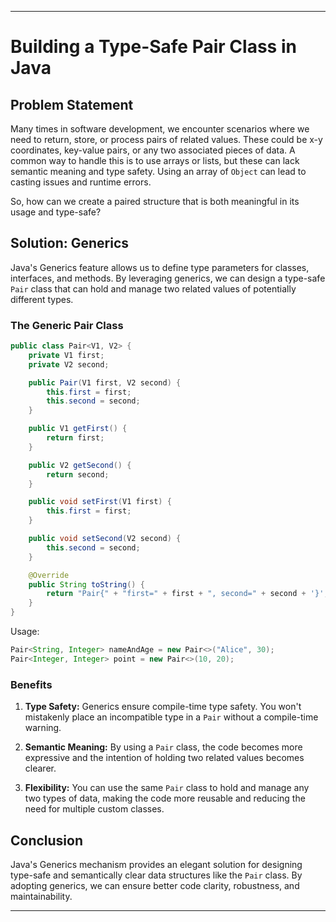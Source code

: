 
---

# Building a Type-Safe Pair Class in Java

## Problem Statement

Many times in software development, we encounter scenarios where we need to return, store, or process pairs of related values. These could be x-y coordinates, key-value pairs, or any two associated pieces of data. A common way to handle this is to use arrays or lists, but these can lack semantic meaning and type safety. Using an array of `Object` can lead to casting issues and runtime errors.

So, how can we create a paired structure that is both meaningful in its usage and type-safe?

## Solution: Generics

Java's Generics feature allows us to define type parameters for classes, interfaces, and methods. By leveraging generics, we can design a type-safe `Pair` class that can hold and manage two related values of potentially different types.

### The Generic Pair Class

```java
public class Pair<V1, V2> {
    private V1 first;
    private V2 second;

    public Pair(V1 first, V2 second) {
        this.first = first;
        this.second = second;
    }

    public V1 getFirst() {
        return first;
    }

    public V2 getSecond() {
        return second;
    }

    public void setFirst(V1 first) {
        this.first = first;
    }

    public void setSecond(V2 second) {
        this.second = second;
    }

    @Override
    public String toString() {
        return "Pair{" + "first=" + first + ", second=" + second + '}';
    }
}
```

Usage:

```java
Pair<String, Integer> nameAndAge = new Pair<>("Alice", 30);
Pair<Integer, Integer> point = new Pair<>(10, 20);
```

### Benefits

1. **Type Safety:** Generics ensure compile-time type safety. You won't mistakenly place an incompatible type in a `Pair` without a compile-time warning.

2. **Semantic Meaning:** By using a `Pair` class, the code becomes more expressive and the intention of holding two related values becomes clearer.

3. **Flexibility:** You can use the same `Pair` class to hold and manage any two types of data, making the code more reusable and reducing the need for multiple custom classes.

## Conclusion

Java's Generics mechanism provides an elegant solution for designing type-safe and semantically clear data structures like the `Pair` class. By adopting generics, we can ensure better code clarity, robustness, and maintainability.

---
